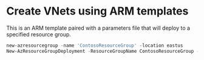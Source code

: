 # Create VNets using ARM templates

This is an ARM template paired with a parameters file that will deploy to a specified resource group.

```powershell
new-azresourcegroup -name 'ContosoResourceGroup' -location eastus
New-AzResourceGroupDeployment -ResourceGroupName ContosoResourceGroup -TemplateFile ./resource-deploy.json -TemplateParameterFile ./resource-deploy.parameters.json
```